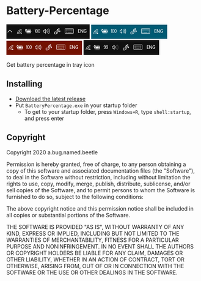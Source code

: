 # Battery-Percentage
![](images/image02.png) ![](images/image04.png) ![](images/image03.png) ![](images/image01.png)


Get battery percentage in tray icon
## Installing

* [Download the latest release](https://github.com/ABugNamedBeetle/Battery-Percentage/releases)
* Put `BatteryPercentage.exe` in your startup folder
  * To get to your startup folder, press `Windows+R`, type `shell:startup`, and press enter

## Copyright
Copyright 2020 a.bug.named.beetle

Permission is hereby granted, free of charge, to any person obtaining a copy of this software and associated documentation files (the "Software"), to deal in the Software without restriction, including without limitation the rights to use, copy, modify, merge, publish, distribute, sublicense, and/or sell copies of the Software, and to permit persons to whom the Software is furnished to do so, subject to the following conditions:

The above copyright notice and this permission notice shall be included in all copies or substantial portions of the Software.

THE SOFTWARE IS PROVIDED "AS IS", WITHOUT WARRANTY OF ANY KIND, EXPRESS OR IMPLIED, INCLUDING BUT NOT LIMITED TO THE WARRANTIES OF MERCHANTABILITY, FITNESS FOR A PARTICULAR PURPOSE AND NONINFRINGEMENT. IN NO EVENT SHALL THE AUTHORS OR COPYRIGHT HOLDERS BE LIABLE FOR ANY CLAIM, DAMAGES OR OTHER LIABILITY, WHETHER IN AN ACTION OF CONTRACT, TORT OR OTHERWISE, ARISING FROM, OUT OF OR IN CONNECTION WITH THE SOFTWARE OR THE USE OR OTHER DEALINGS IN THE SOFTWARE.
